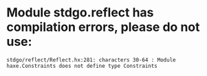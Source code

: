 # Module stdgo.reflect has compilation errors, please do not use:
```
stdgo/reflect/Reflect.hx:281: characters 30-64 : Module haxe.Constraints does not define type Constraints

```

